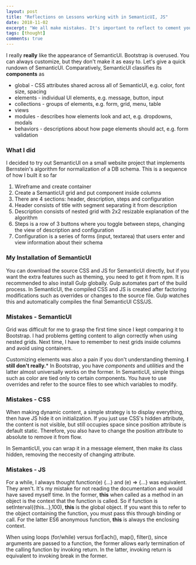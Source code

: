 ```yaml
---
layout: post
title: "Reflections on Lessons working with in SemanticUI, JS"
date: 2018-11-02
excerpt: "We all make mistakes. It's important to reflect to cement your understanding."
tags: [thought]
comments: true
---
```

I really **really** like the appearance of SemanticUI. Bootstrap is overused. You can always customize,
but they don't make it as easy to. Let's give a quick rundown of SemanticUI. 
Comparatively, SemanticUI classifies its **components** as 
* global - CSS attributes shared across all of SemanticUI, e.g. color, font size, spacing
* elements - individual UI elements, e.g. message, button, input
* collections - groups of elements, e.g. form, grid, menu, table
* views
* modules - describes how elements look and act, e.g. dropdowns, modals
* behaviors - descriptions about how page elements should act, e.g. form validation

### What I did ###

I decided to try out SemanticUI on a small website project that implements Bernstein's algorithm
for normalization of a DB schema. This is a sequence of how I built it so far
1. Wireframe and create container
2. Create a SemanticUI grid and put component inside columns
3. There are 4 sections: header, description, steps and configuration
4. Header consists of title with segment separating it from description
5. Description consists of nested grid with 2x2 resizable explanation of the algorithm
6. Steps is a row of 3 buttons where you toggle between steps, changing the view of description and configuration
7. Configuration is a series of forms (input, textarea) that users enter and view information about their schema

### My Installation of SemanticUI ###
You can download the source CSS and JS for SemanticUI directly, but if you want the extra features
such as theming, you need to get it from npm. It is recommended to also install Gulp globally.
Gulp automates part of the build process. In SemanticUI, the compiled CSS and JS is created
after factoring modifications such as overrides or changes to the source file. Gulp watches this 
and automatically compiles the final SemanticUI CSS/JS.

### Mistakes - SemanticUI ###
Grid was difficult for me to grasp the first time since I kept comparing it to Bootstrap. 
I had problems getting content to align correctly when using nested grids.
Next time, I have to remember to nest grids inside columns and avoid using containers.

Customizing elements was also a pain if you don't understanding theming. **I still don't really.***
In Bootstrap, you have *components* and *utilities* and the latter almost universally works on the former.
In SemanticUI, simple things such as color are tied only to certain components.
You have to use overrides and refer to the source files to see which variables to modify.

### Mistakes - CSS ###
When making dynamic content, a simple strategy is to display everything, then have JS hide it on initialization.
If you just use CSS's hidden attribute, the content is not visible, but still occupies space since position attribute is default static.
Therefore, you also have to change the position attribute to absolute to remove it from flow.

In SemanticUI, you can wrap it in a message element, then make its class hidden, removing the neccesity of changing attribute.

### Mistakes - JS ###
For a while, I always thought function(e) {...} and (e) => {...} was equivalent.
They aren't. It's my mistake for not reading the documentation and would have saved myself time.
In the former, **this** when called as a method in an object is the context that the function is called.
So if function is setInterval({this...},100), **this** is the global object.
If you want this to refer to the object containing the function, you must pass this through binding or call.
For the latter ES6 anonymous function, **this** is always the enclosing context.

When using loops (for/while) versus forEach(), map(), filter(), since arguments are passed to a function,
the former allows early termination of the calling function by invoking return.
In the latter, invoking return is equivalent to invoking break in the former.